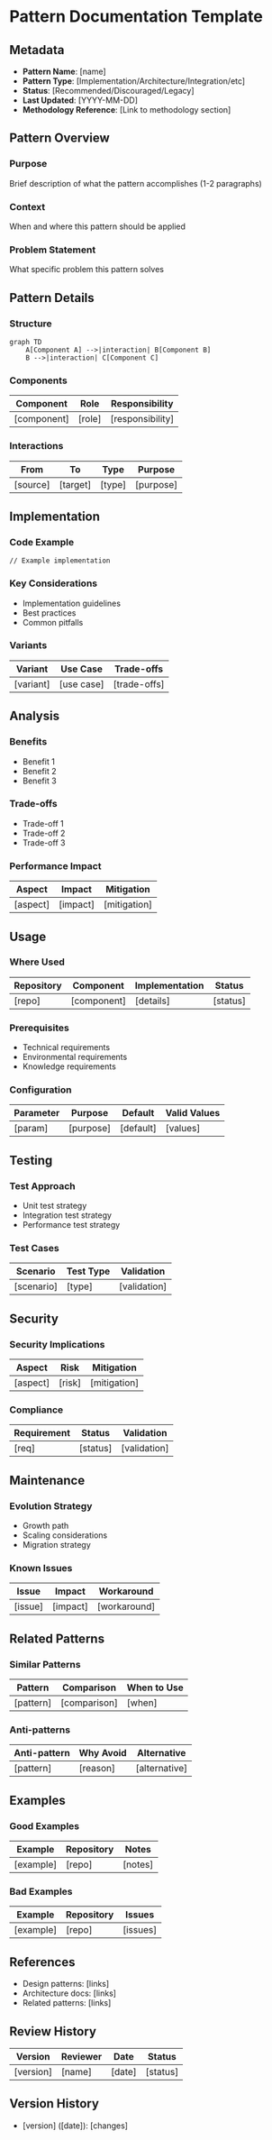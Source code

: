 # Pattern Documentation Template

## Metadata
- **Pattern Name**: [name]
- **Pattern Type**: [Implementation/Architecture/Integration/etc]
- **Status**: [Recommended/Discouraged/Legacy]
- **Last Updated**: [YYYY-MM-DD]
- **Methodology Reference**: [Link to methodology section]

## Pattern Overview

### Purpose
Brief description of what the pattern accomplishes (1-2 paragraphs)

### Context
When and where this pattern should be applied

### Problem Statement
What specific problem this pattern solves

## Pattern Details

### Structure
```mermaid
graph TD
    A[Component A] -->|interaction| B[Component B]
    B -->|interaction| C[Component C]
```

### Components
| Component | Role | Responsibility |
|-----------|------|----------------|
| [component] | [role] | [responsibility] |

### Interactions
| From | To | Type | Purpose |
|------|-----|------|---------|
| [source] | [target] | [type] | [purpose] |

## Implementation

### Code Example
```[language]
// Example implementation
```

### Key Considerations
- Implementation guidelines
- Best practices
- Common pitfalls

### Variants
| Variant | Use Case | Trade-offs |
|---------|----------|------------|
| [variant] | [use case] | [trade-offs] |

## Analysis

### Benefits
- Benefit 1
- Benefit 2
- Benefit 3

### Trade-offs
- Trade-off 1
- Trade-off 2
- Trade-off 3

### Performance Impact
| Aspect | Impact | Mitigation |
|--------|--------|------------|
| [aspect] | [impact] | [mitigation] |

## Usage

### Where Used
| Repository | Component | Implementation | Status |
|------------|-----------|----------------|--------|
| [repo] | [component] | [details] | [status] |

### Prerequisites
- Technical requirements
- Environmental requirements
- Knowledge requirements

### Configuration
| Parameter | Purpose | Default | Valid Values |
|-----------|---------|---------|--------------|
| [param] | [purpose] | [default] | [values] |

## Testing

### Test Approach
- Unit test strategy
- Integration test strategy
- Performance test strategy

### Test Cases
| Scenario | Test Type | Validation |
|----------|-----------|------------|
| [scenario] | [type] | [validation] |

## Security

### Security Implications
| Aspect | Risk | Mitigation |
|--------|------|------------|
| [aspect] | [risk] | [mitigation] |

### Compliance
| Requirement | Status | Validation |
|------------|--------|------------|
| [req] | [status] | [validation] |

## Maintenance

### Evolution Strategy
- Growth path
- Scaling considerations
- Migration strategy

### Known Issues
| Issue | Impact | Workaround |
|-------|--------|------------|
| [issue] | [impact] | [workaround] |

## Related Patterns

### Similar Patterns
| Pattern | Comparison | When to Use |
|---------|------------|-------------|
| [pattern] | [comparison] | [when] |

### Anti-patterns
| Anti-pattern | Why Avoid | Alternative |
|--------------|-----------|-------------|
| [pattern] | [reason] | [alternative] |

## Examples

### Good Examples
| Example | Repository | Notes |
|---------|------------|-------|
| [example] | [repo] | [notes] |

### Bad Examples
| Example | Repository | Issues |
|---------|------------|--------|
| [example] | [repo] | [issues] |

## References
- Design patterns: [links]
- Architecture docs: [links]
- Related patterns: [links]

## Review History
| Version | Reviewer | Date | Status |
|---------|----------|------|--------|
| [version] | [name] | [date] | [status] |

## Version History
- [version] ([date]): [changes] 